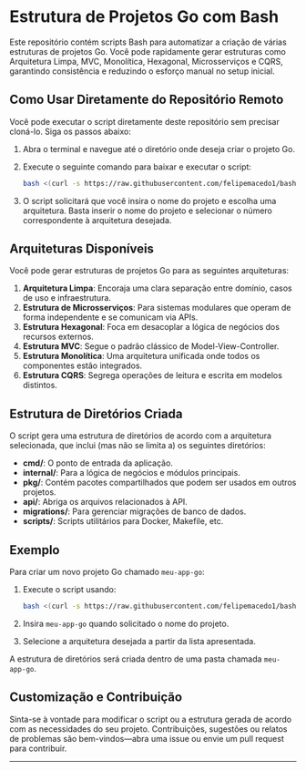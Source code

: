 # Estrutura de Projetos Go com Bash

Este repositório contém scripts Bash para automatizar a criação de várias estruturas de projetos Go. Você pode rapidamente gerar estruturas como Arquitetura Limpa, MVC, Monolítica, Hexagonal, Microsserviços e CQRS, garantindo consistência e reduzindo o esforço manual no setup inicial.

## Como Usar Diretamente do Repositório Remoto

Você pode executar o script diretamente deste repositório sem precisar cloná-lo. Siga os passos abaixo:

1. Abra o terminal e navegue até o diretório onde deseja criar o projeto Go.
2. Execute o seguinte comando para baixar e executar o script:

   ```bash
   bash <(curl -s https://raw.githubusercontent.com/felipemacedo1/bash-go-project-structure/main/scripts/create-project.sh)
   ```

3. O script solicitará que você insira o nome do projeto e escolha uma arquitetura. Basta inserir o nome do projeto e selecionar o número correspondente à arquitetura desejada.

## Arquiteturas Disponíveis

Você pode gerar estruturas de projetos Go para as seguintes arquiteturas:

1. **Arquitetura Limpa**: Encoraja uma clara separação entre domínio, casos de uso e infraestrutura.
2. **Estrutura de Microsserviços**: Para sistemas modulares que operam de forma independente e se comunicam via APIs.
3. **Estrutura Hexagonal**: Foca em desacoplar a lógica de negócios dos recursos externos.
4. **Estrutura MVC**: Segue o padrão clássico de Model-View-Controller.
5. **Estrutura Monolítica**: Uma arquitetura unificada onde todos os componentes estão integrados.
6. **Estrutura CQRS**: Segrega operações de leitura e escrita em modelos distintos.

## Estrutura de Diretórios Criada

O script gera uma estrutura de diretórios de acordo com a arquitetura selecionada, que inclui (mas não se limita a) os seguintes diretórios:

- **cmd/**: O ponto de entrada da aplicação.
- **internal/**: Para a lógica de negócios e módulos principais.
- **pkg/**: Contém pacotes compartilhados que podem ser usados em outros projetos.
- **api/**: Abriga os arquivos relacionados à API.
- **migrations/**: Para gerenciar migrações de banco de dados.
- **scripts/**: Scripts utilitários para Docker, Makefile, etc.

## Exemplo

Para criar um novo projeto Go chamado `meu-app-go`:

1. Execute o script usando:
   ```bash
   bash <(curl -s https://raw.githubusercontent.com/felipemacedo1/bash-go-project-structure/main/scripts/create-project.sh)
   ```

2. Insira `meu-app-go` quando solicitado o nome do projeto.

3. Selecione a arquitetura desejada a partir da lista apresentada.

A estrutura de diretórios será criada dentro de uma pasta chamada `meu-app-go`.

## Customização e Contribuição

Sinta-se à vontade para modificar o script ou a estrutura gerada de acordo com as necessidades do seu projeto. Contribuições, sugestões ou relatos de problemas são bem-vindos—abra uma issue ou envie um pull request para contribuir.

---

